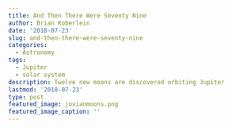```yaml
---
title: And Then There Were Seventy Nine
author: Brian Koberlein
date: '2018-07-23'
slug: and-then-there-were-seventy-nine
categories:
  - Astronomy
tags:
  - Jupiter
  - solar system
description: Twelve new moons are discovered orbiting Jupiter
lastmod: '2018-07-23'
type: post
featured_image: jovianmoons.png
featured_image_caption: ''
---
```

